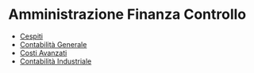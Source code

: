 # Amministrazione Finanza Controllo
- [Cespiti](Documentazione%20SmeUP/DOC/DOC_SER/000030/A5/_sidebar.md)
- [Contabilità Generale](Documentazione%20SmeUP/DOC/DOC_SER/000030/C5/_sidebar.md)
- [Costi Avanzati](Documentazione%20SmeUP/DOC/DOC_SER/000030/D0/_sidebar.md)
- [Contabilità Industriale](Documentazione%20SmeUP/DOC/DOC_SER/000030/D5/_sidebar.md)
